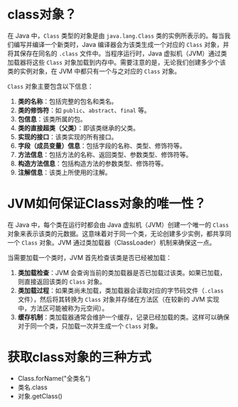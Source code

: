 # class对象？

在 Java 中，`Class` 类型的对象是由 `java.lang.Class` 类的实例所表示的。每当我们编写并编译一个新类时，Java 编译器会为该类生成一个对应的 `Class` 对象，并将其保存在同名的 `.class` 文件中。当程序运行时，Java 虚拟机（JVM）通过类加载器将这些 `Class` 对象加载到内存中。需要注意的是，无论我们创建多少个该类的实例对象，在 JVM 中都只有一个与之对应的 `Class` 对象。 

`Class` 对象主要包含以下信息：

1. **类的名称**：包括完整的包名和类名。
2. **类的修饰符**：如 `public`、`abstract`、`final` 等。
3. **包信息**：该类所属的包。
4. **类的直接超类（父类）**：即该类继承的父类。
5. **实现的接口**：该类实现的所有接口。
6. **字段（成员变量）信息**：包括字段的名称、类型、修饰符等。
7. **方法信息**：包括方法的名称、返回类型、参数类型、修饰符等。
8. **构造方法信息**：包括构造方法的参数类型、修饰符等。
9. **注解信息**：该类上所使用的注解。



# JVM如何保证Class对象的唯一性？

在 Java 中，每个类在运行时都会由 Java 虚拟机（JVM）创建一个唯一的 `Class` 对象来表示该类的元数据。这意味着对于同一个类，无论创建多少实例，都共享同一个 `Class` 对象。JVM 通过类加载器（ClassLoader）机制来确保这一点。

当需要加载一个类时，JVM 首先检查该类是否已经被加载：

1. **类加载检查**：JVM 会查询当前的类加载器是否已加载过该类。如果已加载，则直接返回该类的 `Class` 对象。
2. **类加载过程**：如果类尚未加载，类加载器会读取对应的字节码文件（`.class` 文件），然后将其转换为 `Class` 对象并存储在方法区（在较新的 JVM 实现中，方法区可能被称为元空间）。
3. **缓存机制**：类加载器通常会维护一个缓存，记录已经加载的类。这样可以确保对于同一个类，只加载一次并生成一个 `Class` 对象。



# 获取class对象的三种方式

- Class.forName("全类名")
- 类名.class
- 对象.getClass()